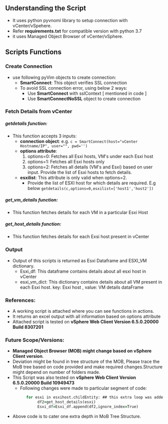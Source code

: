 ## Understanding the Script

- It uses python pyvnomi library to setup connection with vCenter/vSpehere.
- Refer **requirements.txt** for compatible version with python 3.7
- it uses Managed Object Browser of vCenter/vSphere.

## Scripts Functions

### Create Connection
  - use following pyVim objects to create connection:
    - **SmartConnect**: This object verifies SSL connection
    - To avoid SSL connection error, using below 2 ways:
      - Use **SmartConnect** with sslContext [ mentioned in code ]
      - Use **SmartConnectNoSSL** object to create connection
      
### Fetch Details from vCenter
   ##### getdetails function:
   - This function accepts 3 inputs:
      - **connection object**: e.g. ```c = SmartConnect(host="vCenter Hostname/IP", user="", pwd='')```
      - **options attribute**: 
        1. options=0: Fetches all Esxi hosts, VM's under each Esxi host
        2. options=1: Fetches all Esxi hosts only
        3. options=2: Fetches all details (VM's and Esxi) based on user input. Provide the list of Esxi hosts to fetch                               details.
      - **esxilist**: This attribute is only valid when options=2.
         - Provide the list of ESXI host for which details are required. E.g below
          ```getdetails(c,options=0,esxilist=['host1','host2'])```
          
   ##### get_vm_details function:
   - This function fetches details for each VM in a particular Esxi Host
   ##### get_host_details function:
   - This function fetches details for each Exsi host present in vCenter
    
### Output
  - Output of this scripts is returned as Esxi Dataframe and ESXI_VM dictionary.
    - Esxi_df: This dataframe contains details about all esxi host in vCenter
    - esxi_vm_dict: This dictionary contains details about all VM present in each Esxi host.
                    key: Esxi host , value: VM details dataFrame
                    
### References:
   - A working script is attached where you can see functions in actions.
   - It returns an excel output with all information based on options attribute
   - Attached script is tested on **vSphere Web Client Version 6.5.0.20000 Build 8307201**

### Future Scope/Versions:
  - **Managed Object Browser (MOB) might change based on vSphere Client version**.
  - Deviation might be found in tree structure of the MOB, Please trace the MoB tree based on code provided and make
    required changes.Structure might depend on number of folders made. 
  - This Script was also tested on **vSphere Web Client Version 6.5.0.20000 Build 10949473** 
    - Following changes were made to particular segment of code:
    ``` for esxihost in hostFolder:
          for esxi in esxihost.childEntity: ## this extra loop was added
               df2=get_host_details(esxi)
               Esxi_df=Esxi_df.append(df2,ignore_index=True)
     ```
   - Above code is to cater one extra depth in MoB Tree Structure.
    
   
